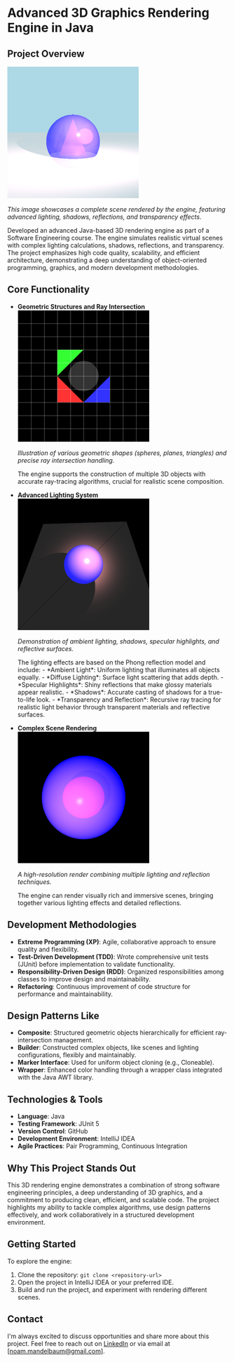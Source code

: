 # Advanced 3D Graphics Rendering Engine in Java

## Project Overview
<img src="images/planeSphereTriangleScene.png" alt="Sample Render" width="300">  
<p><em>This image showcases a complete scene rendered by the engine, featuring advanced lighting, shadows, reflections, and transparency effects.</em></p>

Developed an advanced Java-based 3D rendering engine as part of a Software Engineering course. The engine simulates realistic virtual scenes with complex lighting calculations, shadows, reflections, and transparency. The project emphasizes high code quality, scalability, and efficient architecture, demonstrating a deep understanding of object-oriented programming, graphics, and modern development methodologies.

## Core Functionality
- **Geometric Structures and Ray Intersection**  
  <img src="images/color render test.png" alt="Geometric Structures" width="300">  
  <p><em>Illustration of various geometric shapes (spheres, planes, triangles) and precise ray intersection handling.</em></p>  
  The engine supports the construction of multiple 3D objects with accurate ray-tracing algorithms, crucial for realistic scene composition.

- **Advanced Lighting System**  
  <img src="images/shadowTrianglesSphere.png" alt="Lighting Effects" width="300">  
  <p><em>Demonstration of ambient lighting, shadows, specular highlights, and reflective surfaces.</em></p>  
  The lighting effects are based on the Phong reflection model and include:
  - *Ambient Light*: Uniform lighting that illuminates all objects equally.
  - *Diffuse Lighting*: Surface light scattering that adds depth.
  - *Specular Highlights*: Shiny reflections that make glossy materials appear realistic.
  - *Shadows*: Accurate casting of shadows for a true-to-life look.
  - *Transparency and Reflection*: Recursive ray tracing for realistic light behavior through transparent materials and reflective surfaces.

- **Complex Scene Rendering**  
  <img src="images/refractionTwoSpheres.png" alt="Complex Scene" width="300">  
  <p><em>A high-resolution render combining multiple lighting and reflection techniques.</em></p>  
  The engine can render visually rich and immersive scenes, bringing together various lighting effects and detailed reflections.

## Development Methodologies
- **Extreme Programming (XP)**: Agile, collaborative approach to ensure quality and flexibility.
- **Test-Driven Development (TDD)**: Wrote comprehensive unit tests (JUnit) before implementation to validate functionality.
- **Responsibility-Driven Design (RDD)**: Organized responsibilities among classes to improve design and maintainability.
- **Refactoring**: Continuous improvement of code structure for performance and maintainability.

## Design Patterns Like
- **Composite**: Structured geometric objects hierarchically for efficient ray-intersection management.
- **Builder**: Constructed complex objects, like scenes and lighting configurations, flexibly and maintainably.
- **Marker Interface**: Used for uniform object cloning (e.g., Cloneable).
- **Wrapper**: Enhanced color handling through a wrapper class integrated with the Java AWT library.

## Technologies & Tools
- **Language**: Java
- **Testing Framework**: JUnit 5
- **Version Control**: GitHub
- **Development Environment**: IntelliJ IDEA
- **Agile Practices**: Pair Programming, Continuous Integration

## Why This Project Stands Out
This 3D rendering engine demonstrates a combination of strong software engineering principles, a deep understanding of 3D graphics, and a commitment to producing clean, efficient, and scalable code. The project highlights my ability to tackle complex algorithms, use design patterns effectively, and work collaboratively in a structured development environment.

## Getting Started
To explore the engine:
1. Clone the repository: `git clone <repository-url>`
2. Open the project in IntelliJ IDEA or your preferred IDE.
3. Build and run the project, and experiment with rendering different scenes.

## Contact
I'm always excited to discuss opportunities and share more about this project. Feel free to reach out on [LinkedIn](https://www.linkedin.com/in/noam-mandelbaum-9443471b9/) or via email at [noam.mandelbaum@gmail.com].
